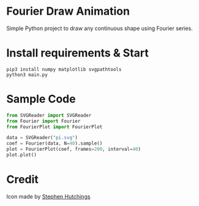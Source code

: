 # Fourier Draw Animation

Simple Python project to draw any continuous shape using Fourier series.

# Install requirements & Start

```
pip3 install numpy matplotlib svgpathtools
python3 main.py
```

# Sample Code

```python
from SVGReader import SVGReader
from Fourier import Fourier
from FourierPlot import FourierPlot

data = SVGReader("pi.svg")
coef = Fourier(data, N=40).sample()
plot = FourierPlot(coef, frames=200, interval=40)
plot.plot()
```

# Credit

Icon made by [Stephen Hutchings](https://www.flaticon.com/authors/stephen-hutchings)
